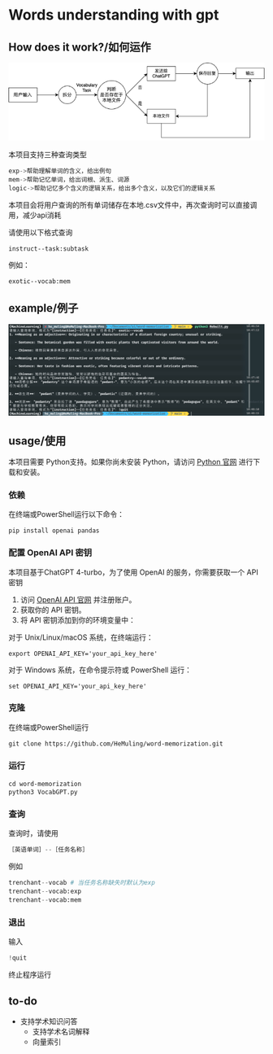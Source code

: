 # Words understanding with gpt

## How does it work?/如何运作

![](image/流程图.png)

本项目支持三种查询类型

```python
exp->帮助理解单词的含义，给出例句
mem->帮助记忆单词，给出词根、派生、词源
logic->帮助记忆多个含义的逻辑关系，给出多个含义，以及它们的逻辑关系
```

本项目会将用户查询的所有单词储存在本地.csv文件中，再次查询时可以直接调用，减少api消耗

请使用以下格式查询

```shell
instruct--task:subtask
```

例如：

```shell
exotic--vocab:mem
```



## example/例子

![](image/example.png)

## usage/使用

本项目需要 Python支持。如果你尚未安装 Python，请访问 [Python 官网](https://www.python.org/) 进行下载和安装。

### 依赖

在终端或PowerShell运行以下命令：

```shell
pip install openai pandas
```

### 配置 OpenAI API 密钥

本项目基于ChatGPT 4-turbo，为了使用 OpenAI 的服务，你需要获取一个 API 密钥

1. 访问 [OpenAI API 官网](https://beta.openai.com/signup/) 并注册账户。
2. 获取你的 API 密钥。
3. 将 API 密钥添加到你的环境变量中：

对于 Unix/Linux/macOS 系统，在终端运行：

```shell
export OPENAI_API_KEY='your_api_key_here'
```

对于 Windows 系统，在命令提示符或 PowerShell 运行：

```shell
set OPENAI_API_KEY='your_api_key_here'
```

### 克隆

在终端或PowerShell运行

```shell
git clone https://github.com/HeMuling/word-memorization.git
```

### 运行

```shell
cd word-memorization
python3 VocabGPT.py
```

### 查询

查询时，请使用

```python
［英语单词］--［任务名称］
```

例如

```python
trenchant--vocab # 当任务名称缺失时默认为exp
trenchant--vocab:exp
trenchant--vocab:mem
```

### 退出

输入



```python
!quit
```

终止程序运行

## to-do

* 支持学术知识问答
  * 支持学术名词解释
  * 向量索引

